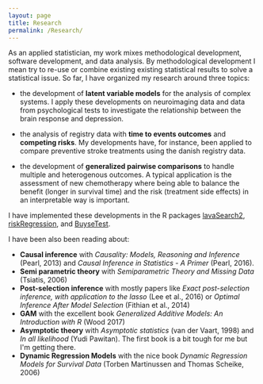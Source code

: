```yaml
---
layout: page
title: Research
permalink: /Research/
---
```


As an applied statistician, my work mixes methodological development,
software development, and data analysis. By methodological development
I mean try to re-use or combine existing existing statistical results
to solve a statistical issue. So far, I have organized my research
around three topics:
- the development of **latent variable models** for the analysis of
  complex systems. I apply these developments on neuroimaging data and
  data from psychological tests to investigate the relationship
  between the brain response and depression.

- the analysis of registry data with **time to events outcomes** and
  **competing risks**. My developments have,
  for instance, been applied to compare preventive stroke treatments
  using the danish registry data.

- the development of **generalized pairwise comparisons** to handle
  multiple and heterogenous outcomes. A typical
  application is the assessment of new chemotherapy where being able
  to balance the benefit (longer in survival time) and the risk
  (treatment side effects) in an interpretable way is important.

I have implemented these developments in the R packages
[lavaSearch2](https://cran.r-project.org/web/packages/lavaSearch2/index.html),
[riskRegression](https://cran.r-project.org/web/packages/riskRegression/index.html),
and
[BuyseTest](https://cran.r-project.org/web/packages/BuyseTest/index.html).

I have been also been reading about:
- **Causal inference** with *Causality: Models, Reasoning and
  Inference* (Pearl, 2013) and *Causal Inference in Statistics - A Primer* (Pearl, 2016).
- **Semi parametric theory** with *Semiparametric Theory and Missing
  Data* (Tsiatis, 2006)
- **Post-selection inference** with mostly papers like *Exact
  post-selection inference, with application to the lasso* (Lee et
  al., 2016) or *Optimal Inference After Model Selection* (Fithian et
  al., 2014)
- **GAM** with the excellent book *Generalized Additive Models: An
  Introduction with R* (Wood 2017)
- **Asymptotic theory** with *Asymptotic statistics* (van der Vaart,
  1998) and *In all likelihood* (Yudi Pawitan). The first book is a
  bit tough for me but I'm getting there.
- **Dynamic Regression Models** with the nice book *Dynamic Regression
  Models for Survival Data* (Torben Martinussen and Thomas Scheike,
  2006)
